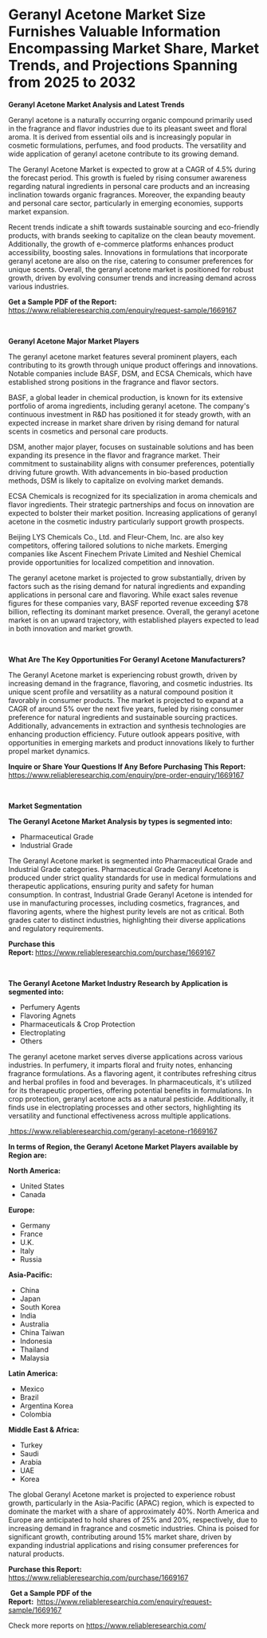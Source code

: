 <p><h1>Geranyl Acetone Market Size Furnishes Valuable Information Encompassing Market Share, Market Trends, and Projections Spanning from 2025 to 2032</h1></p><p><strong>Geranyl Acetone Market Analysis and Latest Trends</strong></p>
<p><p>Geranyl acetone is a naturally occurring organic compound primarily used in the fragrance and flavor industries due to its pleasant sweet and floral aroma. It is derived from essential oils and is increasingly popular in cosmetic formulations, perfumes, and food products. The versatility and wide application of geranyl acetone contribute to its growing demand.</p><p>The Geranyl Acetone Market is expected to grow at a CAGR of 4.5% during the forecast period. This growth is fueled by rising consumer awareness regarding natural ingredients in personal care products and an increasing inclination towards organic fragrances. Moreover, the expanding beauty and personal care sector, particularly in emerging economies, supports market expansion. </p><p>Recent trends indicate a shift towards sustainable sourcing and eco-friendly products, with brands seeking to capitalize on the clean beauty movement. Additionally, the growth of e-commerce platforms enhances product accessibility, boosting sales. Innovations in formulations that incorporate geranyl acetone are also on the rise, catering to consumer preferences for unique scents. Overall, the geranyl acetone market is positioned for robust growth, driven by evolving consumer trends and increasing demand across various industries.</p></p>
<p><strong>Get a Sample PDF of the Report:&nbsp;</strong> <a href="https://www.reliableresearchiq.com/enquiry/request-sample/1669167?utm_campaign=2318&utm_medium=2&utm_source=Github&utm_content=ia&utm_term=31032025&utm_id=geranyl-acetone">https://www.reliableresearchiq.com/enquiry/request-sample/1669167</a></p>
<p>&nbsp;</p>
<p><strong>Geranyl Acetone Major Market Players</strong></p>
<p><p>The geranyl acetone market features several prominent players, each contributing to its growth through unique product offerings and innovations. Notable companies include BASF, DSM, and ECSA Chemicals, which have established strong positions in the fragrance and flavor sectors.</p><p>BASF, a global leader in chemical production, is known for its extensive portfolio of aroma ingredients, including geranyl acetone. The company's continuous investment in R&D has positioned it for steady growth, with an expected increase in market share driven by rising demand for natural scents in cosmetics and personal care products.</p><p>DSM, another major player, focuses on sustainable solutions and has been expanding its presence in the flavor and fragrance market. Their commitment to sustainability aligns with consumer preferences, potentially driving future growth. With advancements in bio-based production methods, DSM is likely to capitalize on evolving market demands.</p><p>ECSA Chemicals is recognized for its specialization in aroma chemicals and flavor ingredients. Their strategic partnerships and focus on innovation are expected to bolster their market position. Increasing applications of geranyl acetone in the cosmetic industry particularly support growth prospects.</p><p>Beijing LYS Chemicals Co., Ltd. and Fleur-Chem, Inc. are also key competitors, offering tailored solutions to niche markets. Emerging companies like Ascent Finechem Private Limited and Neshiel Chemical provide opportunities for localized competition and innovation.</p><p>The geranyl acetone market is projected to grow substantially, driven by factors such as the rising demand for natural ingredients and expanding applications in personal care and flavoring. While exact sales revenue figures for these companies vary, BASF reported revenue exceeding $78 billion, reflecting its dominant market presence. Overall, the geranyl acetone market is on an upward trajectory, with established players expected to lead in both innovation and market growth.</p></p>
<p>&nbsp;</p>
<p><strong>What Are The Key Opportunities For Geranyl Acetone Manufacturers?</strong></p>
<p><p>The Geranyl Acetone market is experiencing robust growth, driven by increasing demand in the fragrance, flavoring, and cosmetic industries. Its unique scent profile and versatility as a natural compound position it favorably in consumer products. The market is projected to expand at a CAGR of around 5% over the next five years, fueled by rising consumer preference for natural ingredients and sustainable sourcing practices. Additionally, advancements in extraction and synthesis technologies are enhancing production efficiency. Future outlook appears positive, with opportunities in emerging markets and product innovations likely to further propel market dynamics.</p></p>
<p><strong>Inquire or Share Your Questions If Any Before Purchasing This Report:</strong> <a href="https://www.reliableresearchiq.com/enquiry/pre-order-enquiry/1669167?utm_campaign=2318&utm_medium=2&utm_source=Github&utm_content=ia&utm_term=31032025&utm_id=geranyl-acetone">https://www.reliableresearchiq.com/enquiry/pre-order-enquiry/1669167</a></p>
<p>&nbsp;</p>
<p><strong>Market Segmentation</strong></p>
<p><strong>The Geranyl Acetone Market Analysis by types is segmented into:</strong></p>
<p><ul><li>Pharmaceutical Grade</li><li>Industrial Grade</li></ul></p>
<p><p>The Geranyl Acetone market is segmented into Pharmaceutical Grade and Industrial Grade categories. Pharmaceutical Grade Geranyl Acetone is produced under strict quality standards for use in medical formulations and therapeutic applications, ensuring purity and safety for human consumption. In contrast, Industrial Grade Geranyl Acetone is intended for use in manufacturing processes, including cosmetics, fragrances, and flavoring agents, where the highest purity levels are not as critical. Both grades cater to distinct industries, highlighting their diverse applications and regulatory requirements.</p></p>
<p><strong>Purchase this Report:&nbsp;</strong><a href="https://www.reliableresearchiq.com/purchase/1669167?utm_campaign=2318&utm_medium=2&utm_source=Github&utm_content=ia&utm_term=31032025&utm_id=geranyl-acetone">https://www.reliableresearchiq.com/purchase/1669167</a></p>
<p>&nbsp;</p>
<p><strong>The Geranyl Acetone Market Industry Research by Application is segmented into:</strong></p>
<p><ul><li>Perfumery Agents</li><li>Flavoring Agnets</li><li>Pharmaceuticals & Crop Protection</li><li>Electroplating</li><li>Others</li></ul></p>
<p><p>The geranyl acetone market serves diverse applications across various industries. In perfumery, it imparts floral and fruity notes, enhancing fragrance formulations. As a flavoring agent, it contributes refreshing citrus and herbal profiles in food and beverages. In pharmaceuticals, it's utilized for its therapeutic properties, offering potential benefits in formulations. In crop protection, geranyl acetone acts as a natural pesticide. Additionally, it finds use in electroplating processes and other sectors, highlighting its versatility and functional effectiveness across multiple applications.</p></p>
<p><a href="https://www.reliableresearchiq.com/geranyl-acetone-r1669167?utm_campaign=2318&utm_medium=2&utm_source=Github&utm_content=ia&utm_term=31032025&utm_id=geranyl-acetone">&nbsp;https://www.reliableresearchiq.com/geranyl-acetone-r1669167</a></p>
<p><strong>In terms of Region, the Geranyl Acetone Market Players available by Region are:</strong></p>
<p>
    <p> <strong> North America: </strong>
        <ul>
            <li>United States</li>
            <li>Canada</li>
        </ul>
        </p> 
    <p> <strong> Europe: </strong>
        <ul>
            <li>Germany</li>
            <li>France</li>
            <li>U.K.</li>
            <li>Italy</li>
            <li>Russia</li>
        </ul>
        </p> 
    <p> <strong> Asia-Pacific: </strong>
        <ul>
            <li>China</li>
            <li>Japan</li>
            <li>South Korea</li>
            <li>India</li>
            <li>Australia</li>
            <li>China Taiwan</li>
            <li>Indonesia</li>
            <li>Thailand</li>
            <li>Malaysia</li>
        </ul>
        </p> 
    <p> <strong> Latin America: </strong>
        <ul>
            <li>Mexico</li>
            <li>Brazil</li>
            <li>Argentina Korea</li>
            <li>Colombia</li>
        </ul>
        </p> 
    <p> <strong> Middle East & Africa: </strong>
        <ul>
            <li>Turkey</li>
            <li>Saudi</li>
            <li>Arabia</li>
            <li>UAE</li>
            <li>Korea</li>
        </ul>
    </p>
    </p>
<p><p>The global Geranyl Acetone market is projected to experience robust growth, particularly in the Asia-Pacific (APAC) region, which is expected to dominate the market with a share of approximately 40%. North America and Europe are anticipated to hold shares of 25% and 20%, respectively, due to increasing demand in fragrance and cosmetic industries. China is poised for significant growth, contributing around 15% market share, driven by expanding industrial applications and rising consumer preferences for natural products.</p></p>
<p><strong>Purchase this Report: </strong><a href="https://www.reliableresearchiq.com/purchase/1669167?utm_campaign=2318&utm_medium=2&utm_source=Github&utm_content=ia&utm_term=31032025&utm_id=geranyl-acetone">https://www.reliableresearchiq.com/purchase/1669167</a></p>
<p>&nbsp;<strong>Get a Sample PDF of the Report:&nbsp;&nbsp;</strong><a href="https://www.reliableresearchiq.com/enquiry/request-sample/1669167?utm_campaign=2318&utm_medium=2&utm_source=Github&utm_content=ia&utm_term=31032025&utm_id=geranyl-acetone">https://www.reliableresearchiq.com/enquiry/request-sample/1669167</a></p>
<p><strong></strong></p>
<p>Check more reports on <a href="https://www.reliableresearchiq.com/?utm_campaign=2318&utm_medium=2&utm_source=Github&utm_content=ia&utm_term=31032025&utm_id=geranyl-acetone">https://www.reliableresearchiq.com/</a></p>